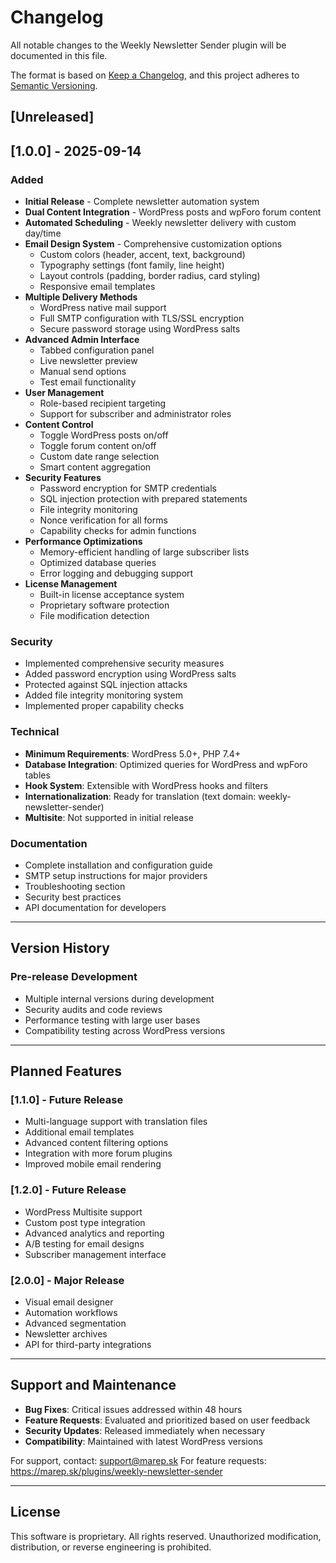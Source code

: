 # Changelog

All notable changes to the Weekly Newsletter Sender plugin will be documented in this file.

The format is based on [Keep a Changelog](https://keepachangelog.com/en/1.0.0/),
and this project adheres to [Semantic Versioning](https://semver.org/spec/v2.0.0.html).

## [Unreleased]

## [1.0.0] - 2025-09-14

### Added
- **Initial Release** - Complete newsletter automation system
- **Dual Content Integration** - WordPress posts and wpForo forum content
- **Automated Scheduling** - Weekly newsletter delivery with custom day/time
- **Email Design System** - Comprehensive customization options
  - Custom colors (header, accent, text, background)
  - Typography settings (font family, line height)
  - Layout controls (padding, border radius, card styling)
  - Responsive email templates
- **Multiple Delivery Methods**
  - WordPress native mail support
  - Full SMTP configuration with TLS/SSL encryption
  - Secure password storage using WordPress salts
- **Advanced Admin Interface**
  - Tabbed configuration panel
  - Live newsletter preview
  - Manual send options
  - Test email functionality
- **User Management**
  - Role-based recipient targeting
  - Support for subscriber and administrator roles
- **Content Control**
  - Toggle WordPress posts on/off
  - Toggle forum content on/off
  - Custom date range selection
  - Smart content aggregation
- **Security Features**
  - Password encryption for SMTP credentials
  - SQL injection protection with prepared statements
  - File integrity monitoring
  - Nonce verification for all forms
  - Capability checks for admin functions
- **Performance Optimizations**
  - Memory-efficient handling of large subscriber lists
  - Optimized database queries
  - Error logging and debugging support
- **License Management**
  - Built-in license acceptance system
  - Proprietary software protection
  - File modification detection

### Security
- Implemented comprehensive security measures
- Added password encryption using WordPress salts
- Protected against SQL injection attacks
- Added file integrity monitoring system
- Implemented proper capability checks

### Technical
- **Minimum Requirements**: WordPress 5.0+, PHP 7.4+
- **Database Integration**: Optimized queries for WordPress and wpForo tables
- **Hook System**: Extensible with WordPress hooks and filters
- **Internationalization**: Ready for translation (text domain: weekly-newsletter-sender)
- **Multisite**: Not supported in initial release

### Documentation
- Complete installation and configuration guide
- SMTP setup instructions for major providers
- Troubleshooting section
- Security best practices
- API documentation for developers

---

## Version History

### Pre-release Development
- Multiple internal versions during development
- Security audits and code reviews
- Performance testing with large user bases
- Compatibility testing across WordPress versions

---

## Planned Features

### [1.1.0] - Future Release
- Multi-language support with translation files
- Additional email templates
- Advanced content filtering options
- Integration with more forum plugins
- Improved mobile email rendering

### [1.2.0] - Future Release  
- WordPress Multisite support
- Custom post type integration
- Advanced analytics and reporting
- A/B testing for email designs
- Subscriber management interface

### [2.0.0] - Major Release
- Visual email designer
- Automation workflows
- Advanced segmentation
- Newsletter archives
- API for third-party integrations

---

## Support and Maintenance

- **Bug Fixes**: Critical issues addressed within 48 hours
- **Feature Requests**: Evaluated and prioritized based on user feedback
- **Security Updates**: Released immediately when necessary
- **Compatibility**: Maintained with latest WordPress versions

For support, contact: support@marep.sk
For feature requests: https://marep.sk/plugins/weekly-newsletter-sender

---

## License

This software is proprietary. All rights reserved.
Unauthorized modification, distribution, or reverse engineering is prohibited.
